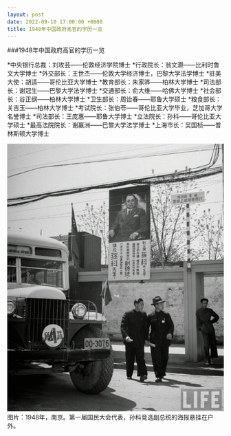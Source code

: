 ```yaml
---
layout: post
date: 2022-09-10 17:00:00 +0800
title: 1948年中国政府高官的学历一览
---
```

###1948年中国政府高官的学历一览

*中央银行总裁：刘攻芸——伦敦经济学院博士
*行政院长：翁文灏——比利时鲁文大学博士
*外交部长：王世杰——伦敦大学经济博士，巴黎大学法学博士
*驻美大使：胡适——哥伦比亚大学博士
*教育部长：朱家骅——柏林大学博士
*司法部长：谢冠生——巴黎大学法学博士
*交通部长：俞大维——哈佛大学博士
*社会部长：谷正纲——柏林大学博士
*卫生部长：周诒春——耶鲁大学硕士
*粮食部长：关吉玉——柏林大学博士
*考试院长：张伯苓——哥伦比亚大学毕业，芝加哥大学名誉博士
*司法部长：王庞惠——耶鲁大学博士
*立法院长：孙科——哥伦比亚大学硕士
*最高法院院长：谢赢洲——巴黎大学法学博士
*上海市长：吴国桢——普林斯顿大学博士

![1948年南京](/assets/1948nj.jpg)
图片：1948年，南京。第一届国民大会代表，孙科竞选副总统的海报悬挂在户外。
